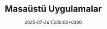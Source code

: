---
title: Masaüstü Uygulamalar
slug: "desktop-applications"
date: 2025-07-26 15:30:00+0300
description: Masaüstü bilgisayarlar için yazılımlar. Windows, macOS ve Linux gibi platformlarda çalışan uygulamalar.
image:

# Badge style
style:
    background: "#6B7280"
    color: "#FFFFFF"
---